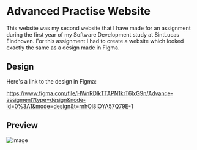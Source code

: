 # Advanced Practise Website
This website was my second website that I have made for an assignment during the first year of my Software Development study at SintLucas Eindhoven.
For this assignment I had to create a website which looked exactly the same as a design made in Figma.

## Design
Here's a link to the design in Figma:

https://www.figma.com/file/HWnRDlkTTAPN1krT6lxG9n/Advance-assigment?type=design&node-id=0%3A1&mode=design&t=rnhOl8IOYA57Q79E-1

## Preview
![image](https://github.com/Bazzeman/Advanced-Practise-Website/assets/110249979/01fcd194-9872-4b7e-ac5e-c9544f08545a)
